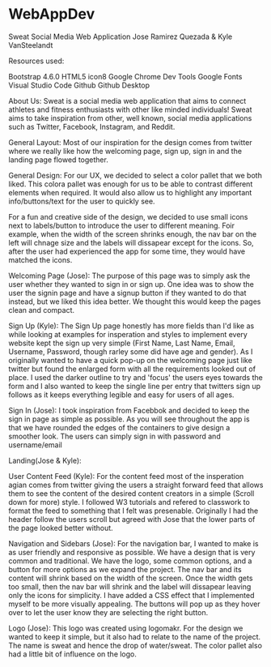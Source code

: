 # WebAppDev
Sweat 
Social Media Web Application
Jose Ramirez Quezada & Kyle VanSteelandt


Resources used:

Bootstrap 4.6.0
HTML5
icon8
Google Chrome Dev Tools
Google Fonts
Visual Studio Code
Github
Github Desktop

About Us:
Sweat is a social media web application that aims to connect athletes
and fitness enthusiasts with other like minded individuals!
Sweat aims to take inspiration from other, well known, social media
applications such as Twitter, Facebook, Instagram, and Reddit.

General Layout:
Most of our inspiration for the design comes from twitter where we
really like how the welcoming page, sign up, sign in and the landing
page flowed together. 

General Design: 
For our UX, we decided to select a color pallet
that we both liked. This colora pallet was enough for us to be able to 
contrast different elements when required. It would also allow us to highlight
any important info/buttons/text for the user to quickly see.

For a fun and creative side of the design, we decided to use small icons next to
labels/button to introduce the user to different meaning. Foir example, when the
width of the screen shrinks enough, the nav bar on the left will chnage size and
the labels will dissapear except for the icons. So, after the user had experienced 
the app for some time, they would have matched the icons.

Welcoming Page (Jose):
The purpose of this page was to simply ask the user whether they wanted to sign in or
sign up. One idea was to show the user the signin page and have a signup button if they
wanted to do that instead, but we liked this idea better. We thought this would keep the 
pages clean and compact.

Sign Up (Kyle):
The Sign Up page honestly has more fields than I'd like as while 
looking at examples for insperation and styles to implement every
website kept the sign up very simple (First Name, Last Name, Email,
Username, Password, though rarley some did have age and gender). As 
I originally wanted to have a quick pop-up on the welcoming page
just like twitter but found the enlarged form with all the requirements
looked out of place. I used the darker outline to try and 'focus' the
users eyes towards the form and I also wanted to keep the single line 
per entry that twitters sign up follows as it keeps everything legible
and easy for users of all ages.

Sign In (Jose):
I took inspiration from Facebbok and decided to keep the sign in page as simple as possible.
As you will see throughout the app is that we have rounded the edges of the containers to give 
design a smoother look. The users can simply sign in with password and username/email

Landing(Jose & Kyle):

User Content Feed (Kyle):
For the content feed most of the insperation agian comes from twitter
giving the users a straight forward feed that allows them to see the 
content of the desired content creators in a simple (Scroll down for 
more) style. I followed W3 tutorials and refered to classwork to format 
the feed to something that I felt was presenable. Originally I had the 
header follow the users scroll but agreed with Jose that the lower parts
of the page looked better without. 

Navigation and Sidebars (Jose):
For the navigation bar, I wanted to make is as user friendly and responsive as possible. We have a 
design that is very common and traditional. We have the logo, some common options, and a button for more options
as we expand the project. The nav bar and its content will shrink based on the width of the screen. Once the
width gets too small, then the nav bar will shrink and the label will dissapear leaving only the icons for
simplicity. I have added a CSS effect that I implemented myself to be more visually appealing. The buttons will pop
up as they hover over to let the user know they are selecting the right button.

Logo (Jose):
This logo was created using logomakr. For the design we wanted to keep it simple, but it also had to relate to the 
name of the project. The name is sweat and hence the drop of water/sweat. The color pallet also had a little bit 
of influence on the logo. 